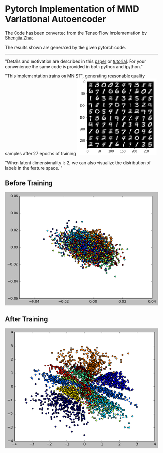 # Pytorch Implementation of MMD Variational Autoencoder

The Code has been converted from the TensorFlow [implementation](https://github.com/ShengjiaZhao/MMD-Variational-Autoencoder) by [Shengjia Zhao](https://github.com/ShengjiaZhao)

The results shown are generated by the given pytorch code.

-----------------------------------------------------------------------------------------------------------------------------
"Details and motivation are described in this [paper](https://arxiv.org/abs/1706.02262) or [tutorial](http://szhao.me/2017/06/10/a-tutorial-on-mmd-variational-autoencoders.html). For your convenience the same code is provided in both python and ipython."

"This implementation trains on MNIST", generating reasonable quality samples after 27 epochs of training
![mnist](plots/generation.png)

"When latent dimensionality is 2, we can also visualize the distribution of labels in the feature space. "

## Before Training
![mnist](plots/scatter-before-training_classic.png)

## After Training
![mnist](plots/scatter-after-training_classic.png)

